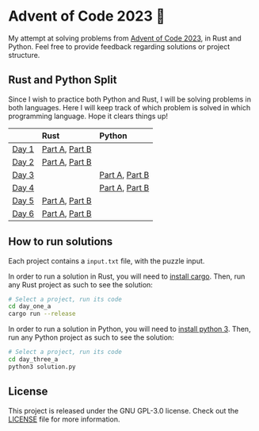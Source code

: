 # Advent of Code 2023 🎄

My attempt at solving problems from [Advent of Code 2023](https://adventofcode.com/), in Rust and Python. Feel free to provide feedback regarding solutions or project structure.

## Rust and Python Split

Since I wish to practice both Python and Rust, I will be solving problems in both languages.
Here I will keep track of which problem is solved in which programming language. Hope it clears things up!

|                                             | Rust                                                                   | Python                                                       |
|:--------------------------------------------|:-----------------------------------------------------------------------|:-------------------------------------------------------------|
| [Day 1](https://adventofcode.com/2023/day/1)| [Part A](./day_one_a/src/main.rs), [Part B](./day_one_b/src/main.rs)   |                                                              |
| [Day 2](https://adventofcode.com/2023/day/2)| [Part A](./day_two_a/src/main.rs), [Part B](./day_two_b/src/main.rs)   |                                                              |
| [Day 3](https://adventofcode.com/2023/day/3)|                                                                        | [Part A](./day_three_a/solution.py), [Part B](./day_three_b/)|
| [Day 4](https://adventofcode.com/2023/day/4)|                                                                        | [Part A](./day_four_a/solution.py), [Part B](./day_four_b/)  |
| [Day 5](https://adventofcode.com/2023/day/5)| [Part A](./day_five_a/src/main.rs), [Part B](./day_five_b/src/main.rs) |                                                              |
| [Day 6](https://adventofcode.com/2023/day/6)| [Part A](./day_six_a/src/main.rs), [Part B](./day_six_b/src/main.rs)   |                                                              |

## How to run solutions

Each project contains a `input.txt` file, with the puzzle input. 

In order to run a solution in Rust, you will need to [install cargo](https://doc.rust-lang.org/cargo/getting-started/installation.html). Then, run any Rust project as such to see the solution:

```bash
# Select a project, run its code
cd day_one_a
cargo run --release
```

In order to run a solution in Python, you will need to [install python 3](https://www.python.org/downloads/). Then, run any Python project as such to see the solution:

```bash
# Select a project, run its code
cd day_three_a
python3 solution.py
```

## License

This project is released under the GNU GPL-3.0 license.
Check out the [LICENSE](LICENSE) file for more information.

